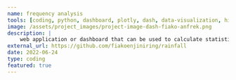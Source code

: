 ```yaml
---
name: frequency analysis
tools: [coding, python, dashboard, plotly, dash, data-visualization, hidrokit, fiakoengineering]
image: /assets/project_images/project-image-dash-fiako-anfrek.png
description: |
    web application or dashboard that can be used to calculate statistical parameters, type of distribution, frequency analysis, and goodness of fit.
external_url: https://github.com/fiakoenjiniring/rainfall
date: 2022-06-24
type: coding
featured: true
---
```

